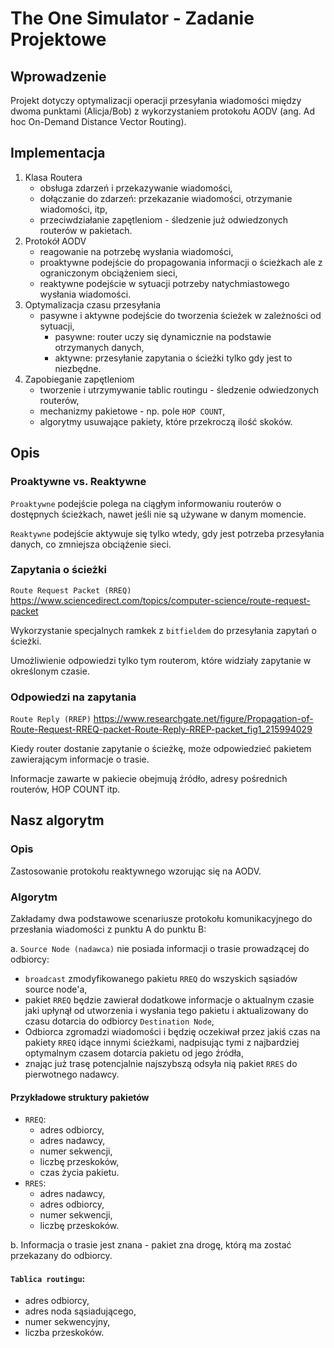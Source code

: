 # The One Simulator - Zadanie Projektowe
## Wprowadzenie
Projekt dotyczy optymalizacji operacji przesyłania wiadomości między dwoma punktami (Alicja/Bob) z wykorzystaniem protokołu AODV (ang. Ad hoc On-Demand Distance Vector Routing).

## Implementacja 
1. Klasa Routera
    - obsługa zdarzeń i przekazywanie wiadomości,
    - dołączanie do zdarzeń: przekazanie wiadomości, otrzymanie wiadomości, itp,
    - przeciwdziałanie zapętleniom - śledzenie już odwiedzonych routerów w pakietach.
2. Protokół AODV
    - reagowanie na potrzebę wysłania wiadomości,
    - proaktywne podejście do propagowania informacji o ścieżkach ale z ograniczonym obciążeniem sieci,
    - reaktywne podejście w sytuacji potrzeby natychmiastowego wysłania wiadomości.  
3. Optymalizacja czasu przesyłania
    - pasywne i aktywne podejście do tworzenia ścieżek w zależności od sytuacji,
        - pasywne: router uczy się dynamicznie na podstawie otrzymanych danych,
        - aktywne: przesyłanie zapytania o ścieżki tylko gdy jest to niezbędne.
4. Zapobieganie zapętleniom
    - tworzenie i utrzymywanie tablic routingu - śledzenie odwiedzonych routerów,
    - mechanizmy pakietowe - np. pole `HOP COUNT`,
    - algorytmy usuwające pakiety, które przekroczą ilość skoków.

## Opis 
### Proaktywne vs. Reaktywne
`Proaktywne` podejście polega na ciągłym informowaniu routerów o dostępnych ścieżkach, nawet jeśli nie są używane w danym momencie.

`Reaktywne` podejście aktywuje się tylko wtedy, gdy jest potrzeba przesyłania danych, co zmniejsza obciążenie sieci.

### Zapytania o ścieżki
`Route Request Packet (RREQ)`
https://www.sciencedirect.com/topics/computer-science/route-request-packet

Wykorzystanie specjalnych ramkek z `bitfieldem` do przesyłania zapytań o ścieżki.

Umożliwienie odpowiedzi tylko tym routerom, które widziały zapytanie w określonym czasie.

### Odpowiedzi na zapytania
`Route Reply (RREP)`
https://www.researchgate.net/figure/Propagation-of-Route-Request-RREQ-packet-Route-Reply-RREP-packet_fig1_215994029

Kiedy router dostanie zapytanie o ścieżkę, może odpowiedzieć pakietem zawierającym informacje o trasie.

Informacje zawarte w pakiecie obejmują źródło, adresy pośrednich routerów, HOP COUNT itp.

## Nasz algorytm
### Opis
Zastosowanie protokołu reaktywnego wzorując się na AODV.

### Algorytm
Zakładamy dwa podstawowe scenariusze protokołu komunikacyjnego do przesłania wiadomości z punktu A do punktu B:

a. `Source Node (nadawca)` nie posiada informacji o trasie prowadzącej do odbiorcy:
- `broadcast` zmodyfikowanego pakietu `RREQ` do wszyskich sąsiadów source node'a,
- pakiet `RREQ` będzie zawierał dodatkowe informacje o aktualnym czasie jaki upłynął od utworzenia i wysłania tego pakietu i aktualizowany do czasu dotarcia do odbiorcy `Destination Node`,
- Odbiorca zgromadzi wiadomości i będzię oczekiwał przez jakiś czas na pakiety `RREQ` idące innymi ścieżkami, nadpisując tymi z najbardziej optymalnym czasem dotarcia pakietu od jego źródła,
- znając już trasę potencjalnie najszybszą odsyła nią pakiet `RRES` do pierwotnego nadawcy.

#### Przykładowe struktury pakietów
- `RREQ`:
    - adres odbiorcy,
    - adres nadawcy,
    - numer sekwencji,
    - liczbę przeskoków,
    - czas życia pakietu.
- `RRES`:
    - adres nadawcy,
    - adres odbiorcy,
    - numer sekwencji,
    - liczbę przeskoków.

b. Informacja o trasie jest znana - pakiet zna drogę, którą ma zostać przekazany do odbiorcy.

#### `Tablica routingu`:
- adres odbiorcy, 
- adres noda sąsiadującego, 
- numer sekwencyjny,
- liczba przeskoków. 

